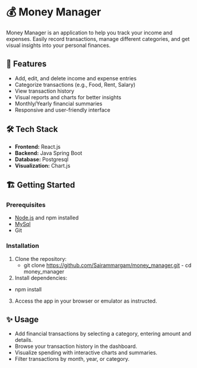 # 💰 Money Manager

Money Manager is an application to help you track your income and expenses. Easily record transactions, manage different categories, and get visual insights into your personal finances.

## 🚀 Features

- Add, edit, and delete income and expense entries
- Categorize transactions (e.g., Food, Rent, Salary)
- View transaction history
- Visual reports and charts for better insights
- Monthly/Yearly financial summaries
- Responsive and user-friendly interface

## 🛠️ Tech Stack

- **Frontend:** React.js 
- **Backend:** Java Spring Boot
- **Database:** Postgresql
- **Visualization:** Chart.js 

## 🏗️ Getting Started

### Prerequisites

- [Node.js](https://nodejs.org/) and npm installed 
- [MySql](https://www.mysql.com/) 
- Git

### Installation

1. Clone the repository:
   - git clone https://github.com/Sairammargam/money_manager.git
   - cd money_manager
2. Install dependencies:
  - npm install
3. Access the app in your browser or emulator as instructed.

## ✨ Usage

- Add financial transactions by selecting a category, entering amount and details.
- Browse your transaction history in the dashboard.
- Visualize spending with interactive charts and summaries.
- Filter transactions by month, year, or category.
